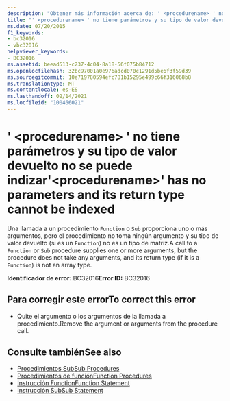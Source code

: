 ```yaml
---
description: "Obtener más información acerca de: ' <procedurename> ' no tiene parámetros y su tipo de valor devuelto no se puede indizar"
title: "' <procedurename> ' no tiene parámetros y su tipo de valor devuelto no se puede indizar"
ms.date: 07/20/2015
f1_keywords:
- bc32016
- vbc32016
helpviewer_keywords:
- BC32016
ms.assetid: beead513-c237-4c04-8a18-56f075b84712
ms.openlocfilehash: 32bc97001a0e976adcd070c1291d5be6f3f59d39
ms.sourcegitcommit: 10e719780594efc781b15295e499c66f316068b8
ms.translationtype: MT
ms.contentlocale: es-ES
ms.lasthandoff: 02/14/2021
ms.locfileid: "100466021"
---
```

# <a name="procedurename-has-no-parameters-and-its-return-type-cannot-be-indexed"></a><span data-ttu-id="0094a-103">' \<procedurename> ' no tiene parámetros y su tipo de valor devuelto no se puede indizar</span><span class="sxs-lookup"><span data-stu-id="0094a-103">'\<procedurename>' has no parameters and its return type cannot be indexed</span></span>

<span data-ttu-id="0094a-104">Una llamada a un procedimiento `Function` o `Sub` proporciona uno o más argumentos, pero el procedimiento no toma ningún argumento y su tipo de valor devuelto (si es un `Function`) no es un tipo de matriz.</span><span class="sxs-lookup"><span data-stu-id="0094a-104">A call to a `Function` or `Sub` procedure supplies one or more arguments, but the procedure does not take any arguments, and its return type (if it is a `Function`) is not an array type.</span></span>  
  
 <span data-ttu-id="0094a-105">**Identificador de error:** BC32016</span><span class="sxs-lookup"><span data-stu-id="0094a-105">**Error ID:** BC32016</span></span>  
  
## <a name="to-correct-this-error"></a><span data-ttu-id="0094a-106">Para corregir este error</span><span class="sxs-lookup"><span data-stu-id="0094a-106">To correct this error</span></span>  
  
- <span data-ttu-id="0094a-107">Quite el argumento o los argumentos de la llamada a procedimiento.</span><span class="sxs-lookup"><span data-stu-id="0094a-107">Remove the argument or arguments from the procedure call.</span></span>  
  
## <a name="see-also"></a><span data-ttu-id="0094a-108">Consulte también</span><span class="sxs-lookup"><span data-stu-id="0094a-108">See also</span></span>

- [<span data-ttu-id="0094a-109">Procedimientos Sub</span><span class="sxs-lookup"><span data-stu-id="0094a-109">Sub Procedures</span></span>](../programming-guide/language-features/procedures/sub-procedures.md)
- [<span data-ttu-id="0094a-110">Procedimientos de función</span><span class="sxs-lookup"><span data-stu-id="0094a-110">Function Procedures</span></span>](../programming-guide/language-features/procedures/function-procedures.md)
- [<span data-ttu-id="0094a-111">Instrucción Function</span><span class="sxs-lookup"><span data-stu-id="0094a-111">Function Statement</span></span>](../language-reference/statements/function-statement.md)
- [<span data-ttu-id="0094a-112">Instrucción Sub</span><span class="sxs-lookup"><span data-stu-id="0094a-112">Sub Statement</span></span>](../language-reference/statements/sub-statement.md)
